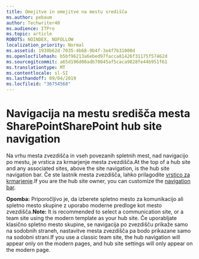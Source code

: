 ```yaml
---
title: Omejitve in omejitve na mestu središča
ms.author: pebaum
author: Techwriter40
ms.audience: ITPro
ms.topic: article
ROBOTS: NOINDEX, NOFOLLOW
localization_priority: Normal
ms.assetid: 1930b62d-7035-4b68-9b4f-3e4f7b31000d
ms.openlocfilehash: b5bf96213a6ebed97facca81426f31175f57462d
ms.sourcegitcommit: a65d196d00adb70045af5caca9828fe44b951f61
ms.translationtype: MT
ms.contentlocale: sl-SI
ms.lasthandoff: 09/04/2019
ms.locfileid: "36754568"
---
```

# <a name="sharepoint-hub-site-navigation"></a><span data-ttu-id="9f53b-102">Navigacija na mestu središča mesta SharePoint</span><span class="sxs-lookup"><span data-stu-id="9f53b-102">SharePoint hub site navigation</span></span>

<span data-ttu-id="9f53b-103">Na vrhu mesta zvezdišča in vseh povezanih spletnih mest, nad navigacijo po mestu, je vrstica za krmarjenje mesta zvezdišča.</span><span class="sxs-lookup"><span data-stu-id="9f53b-103">At the top of a hub site and any associated sites, above the site navigation, is the hub site navigation bar.</span></span> <span data-ttu-id="9f53b-104">Če ste lastnik mesta zvezdišča, lahko prilagodite [vrstico za krmarjenje](https://support.office.com/article/customize-the-navigation-on-your-sharepoint-site-3cd61ae7-a9ed-4e1e-bf6d-4655f0bf25ca#hubnav).</span><span class="sxs-lookup"><span data-stu-id="9f53b-104">If you are the hub site owner, you can customize the [navigation bar](https://support.office.com/article/customize-the-navigation-on-your-sharepoint-site-3cd61ae7-a9ed-4e1e-bf6d-4655f0bf25ca#hubnav).</span></span> 

<span data-ttu-id="9f53b-105">**Opomba:** Priporočljivo je, da izberete spletno mesto za komunikacijo ali spletno mesto skupine z uporabo moderne predloge kot mesto zvezdišča.</span><span class="sxs-lookup"><span data-stu-id="9f53b-105">**Note:** It is recommended to select a communication site, or a team site using the modern template as your hub site.</span></span> <span data-ttu-id="9f53b-106">Če uporabljate klasično spletno mesto skupine, se navigacija po zvezdišču prikaže samo na sodobnih straneh, nastavitve mesta zvezdišča pa bodo prikazane samo na sodobni strani.</span><span class="sxs-lookup"><span data-stu-id="9f53b-106">If you use a classic team site, the hub navigation will appear only on the modern pages, and hub site settings will only appear on the modern page.</span></span> 


